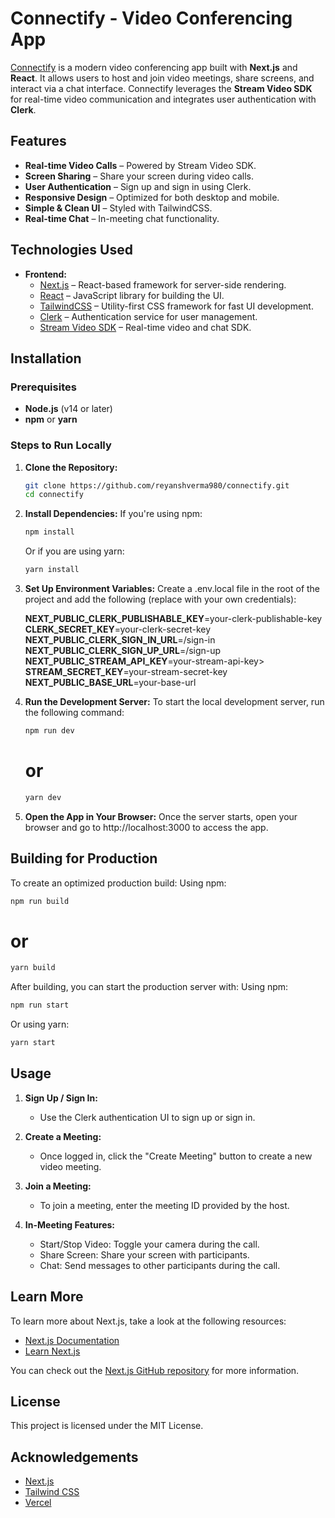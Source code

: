 # Connectify - Video Conferencing App

[Connectify](https://connectify-7t6q.vercel.app/) is a modern video conferencing app built with **Next.js** and **React**. It allows users to host and join video meetings, share screens, and interact via a chat interface. Connectify leverages the **Stream Video SDK** for real-time video communication and integrates user authentication with **Clerk**.

## Features

- **Real-time Video Calls** – Powered by Stream Video SDK.
- **Screen Sharing** – Share your screen during video calls.
- **User Authentication** – Sign up and sign in using Clerk.
- **Responsive Design** – Optimized for both desktop and mobile.
- **Simple & Clean UI** – Styled with TailwindCSS.
- **Real-time Chat** – In-meeting chat functionality.

## Technologies Used

- **Frontend:**
  - [Next.js](https://nextjs.org/) – React-based framework for server-side rendering.
  - [React](https://reactjs.org/) – JavaScript library for building the UI.
  - [TailwindCSS](https://tailwindcss.com/) – Utility-first CSS framework for fast UI development.
  - [Clerk](https://clerk.dev/) – Authentication service for user management.
  - [Stream Video SDK](https://getstream.io/video/) – Real-time video and chat SDK.

## Installation

### Prerequisites

- **Node.js** (v14 or later)
- **npm** or **yarn**

### Steps to Run Locally

1. **Clone the Repository:**

   ```bash
   git clone https://github.com/reyanshverma980/connectify.git
   cd connectify
   ```

2. **Install Dependencies:**
   If you're using npm:
   ```bash
   npm install
   ```
   Or if you are using yarn:
   ```bash
   yarn install
   ```
3. **Set Up Environment Variables:**
   Create a .env.local file in the root of the project and add the following (replace with your own credentials):

   **NEXT_PUBLIC_CLERK_PUBLISHABLE_KEY**=your-clerk-publishable-key
   **CLERK_SECRET_KEY**=your-clerk-secret-key
   **NEXT_PUBLIC_CLERK_SIGN_IN_URL**=/sign-in
   **NEXT_PUBLIC_CLERK_SIGN_UP_URL**=/sign-up  
   **NEXT_PUBLIC_STREAM_API_KEY**=your-stream-api-key>
   **STREAM_SECRET_KEY**=your-stream-secret-key
   **NEXT_PUBLIC_BASE_URL**=your-base-url
   
4. **Run the Development Server:**
   To start the local development server, run the following command:

   ```bash
   npm run dev
   ```

   # or

   ```bash
   yarn dev
   ```

5. **Open the App in Your Browser:**
   Once the server starts, open your browser and go to http://localhost:3000 to access the app.

## Building for Production

To create an optimized production build:
Using npm:

```bash
npm run build
```

# or

```bash
yarn build
```

After building, you can start the production server with:
Using npm:

```bash
npm run start
```

Or using yarn:

```bash
yarn start
```

## Usage

1. **Sign Up / Sign In:**
   - Use the Clerk authentication UI to sign up or sign in.
2. **Create a Meeting:**
   - Once logged in, click the "Create Meeting" button to create a new video meeting.
3. **Join a Meeting:**

   - To join a meeting, enter the meeting ID provided by the host.

4. **In-Meeting Features:**
   - Start/Stop Video: Toggle your camera during the call.
   - Share Screen: Share your screen with participants.
   - Chat: Send messages to other participants during the call.

## Learn More

To learn more about Next.js, take a look at the following resources:

- [Next.js Documentation](https://nextjs.org/docs)
- [Learn Next.js](https://nextjs.org/learn)

You can check out the [Next.js GitHub repository](https://github.com/vercel/next.js/) for more information.

## License

This project is licensed under the MIT License.

## Acknowledgements

- [Next.js](https://nextjs.org/)
- [Tailwind CSS](https://tailwindcss.com/)
- [Vercel](https://vercel.com/)
